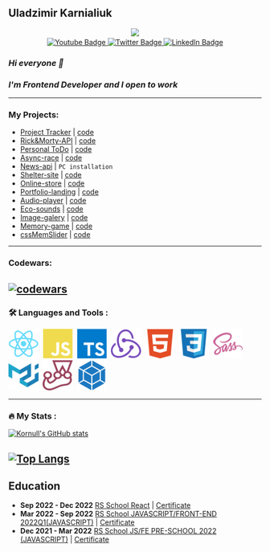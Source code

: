 

## Uladzimir Karnialiuk

<div id="header" align="center">
  <img src="https://media.giphy.com/media/v1.Y2lkPTc5MGI3NjExZjEyZTU2MjEwNzEyNTFmYWRkOTllMDBiMGMwMWY2N2JiMzcxZDY3YSZjdD1z/fkZukR450RQ1qnGaq9/giphy.gif" width="100"/>
</div>

<div id="badges" align="center">
  <a href="https://t.me/kornul665">
  <img src="https://img.shields.io/badge/Telegram-blue?style=for-the-badge&logo=telegram&logoColor=white" alt="Youtube Badge"/>
  </a>
 <a href="mailto:u.karnialiuk@gmail.com">
  <img src="https://img.shields.io/badge/Gmail-red?style=for-the-badge&logo=gmail&logoColor=white" alt="Twitter Badge"/>
  </a>
  <a href="https://www.linkedin.com/in/uladzimir-karnialiuk/">
  <img src="https://img.shields.io/badge/LinkedIn-blue?style=for-the-badge&logo=linkedin&logoColor=white" alt="LinkedIn Badge"/>
  </a>
</div>

### *Hi everyone 👋*
### *I'm Frontend Developer and I open to work*
---
### My Projects:

 * [Project Tracker](https://kornull-project-tracker.netlify.app/) | [code](https://github.com/Kornull/Project-tracker)
 * [Rick&Morty-API](https://kornull.netlify.app/) | [code](https://github.com/Kornull/Rick-and-Morty-React)
 * [Personal ToDo](https://kornull-personal-todo.netlify.app/) | [code](https://github.com/Kornull/todo_list)
 * [Async-race](https://kornull-async.netlify.app/) | [code](https://github.com/Kornull/RS-School-Stage-1-2/tree/asynk-race)
 * [News-api](https://github.com/Kornull/News-API) | `PC installation` 
 * [Shelter-site](https://kornull-shelder.netlify.app) | [code](https://github.com/Kornull/Shelter)
 * [Online-store](https://kornull.github.io/Online-store/store) | [code](https://github.com/Kornull/Online-store)
 * [Portfolio-landing](https://rolling-scopes-school.github.io/kornull-JSFEPRESCHOOL/portfolio/) | [code](https://github.com/Kornull/RSSchool-stage0/tree/portfolio-part3)
 * [Audio-player](https://rolling-scopes-school.github.io/kornull-JSFEPRESCHOOL/audio-player/) | [code](https://github.com/Kornull/RSSchool-stage0/tree/audio-player)
 * [Eco-sounds](https://rolling-scopes-school.github.io/kornull-JSFEPRESCHOOL/eco-sounds/) | [code](https://github.com/Kornull/RSSchool-stage0/tree/eco-sounds)
 * [Image-galery](https://rolling-scopes-school.github.io/kornull-JSFEPRESCHOOL/image-galery/) | [code](https://github.com/Kornull/RSSchool-stage0/tree/image-galery)
 * [Memory-game](https://rolling-scopes-school.github.io/kornull-JSFEPRESCHOOL/memory-game/) | [code](https://github.com/Kornull/RSSchool-stage0/tree/memory-game)
 * [cssMemSlider](https://kornull.github.io/cssMemSlider/cssMemSlider/) | [code](https://github.com/Kornull/cssMemSlider)
 
 ---

### Codewars:
[![codewars](https://www.codewars.com/users/Kornull/badges/large)](https://www.codewars.com/users/Kornull) 
 ---
 
### :hammer_and_wrench: Languages and Tools :
<div>
  <img src="https://github.com/devicons/devicon/blob/master/icons/react/react-original.svg" title="React" alt="React" width="60" height="60"/>&nbsp;
  <img src="https://github.com/devicons/devicon/blob/master/icons/javascript/javascript-plain.svg" title="JavaScript" alt="Javascript" width="60" height="60"/>&nbsp;
  <img src="https://github.com/devicons/devicon/blob/master/icons/typescript/typescript-plain.svg" title="Typescript" alt="Typescript" width="60" height="60"/>&nbsp;
   <img src="https://github.com/devicons/devicon/blob/master/icons/redux/redux-original.svg" title="redux" alt="redux" width="60" height="60"/>&nbsp;
  <img src="https://github.com/devicons/devicon/blob/master/icons/html5/html5-plain.svg" title="HTML5" alt="htmlt" width="60" height="60"/>&nbsp;
  <img src="https://github.com/devicons/devicon/blob/master/icons/css3/css3-original.svg" title="css3" alt="css3" width="60" height="60"/>&nbsp;
  <img src="https://github.com/devicons/devicon/blob/master/icons/sass/sass-original.svg" title="sass" alt="sass" width="60" height="60"/>&nbsp;
  <img src="https://github.com/devicons/devicon/blob/master/icons/materialui/materialui-original.svg" title="materialUi" alt="materialUi" width="60" height="60"/>&nbsp;
  <img src="https://github.com/devicons/devicon/blob/master/icons/jest/jest-plain.svg" title="jest" alt="jest" width="60" height="60"/>&nbsp;
  <img src="https://github.com/devicons/devicon/blob/master/icons/webpack/webpack-plain.svg" title="webpack" alt="webpack" width="60" height="60"/>&nbsp;
</div>

 ---
 
### :fire: My Stats :
[![Kornull's GitHub stats](https://github-readme-stats.vercel.app/api?username=Kornull&layout=compact&theme=vision-friendly-dark)](https://github.com/Kornull/github-readme-stats)

[![Top Langs](https://github-readme-stats.vercel.app/api/top-langs/?username=Kornull&layout=compact&theme=vision-friendly-dark)](https://github.com/Kornull/github-readme-stats)
 ---
 
 ## Education
- **Sep 2022 - Dec 2022** [RS School React](https://rs.school/react/) | [Certificate](https://app.rs.school/certificate/dqot7sf6)
- **Mar 2022 - Sep 2022** [RS School JAVASCRIPT/FRONT-END 2022Q1(JAVASCRIPT)](https://rs.school/js/) | [Certificate](https://app.rs.school/certificate/60gbxy8l)</br>
- **Dec 2021 - Mar 2022** [RS School JS/FE PRE-SCHOOL 2022 (JAVASCRIPT)](https://rs.school/js-stage0/) | [Certificate](https://app.rs.school/certificate/wono6cx6)</br>
